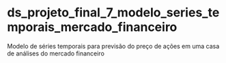 # ds_projeto_final_7_modelo_series_temporais_mercado_financeiro
 Modelo de séries temporais para previsão do preço de ações em uma casa de análises do mercado financeiro
